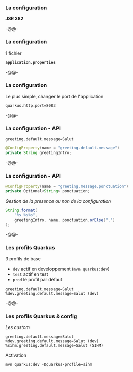 ### La configuration

**JSR 382**<!-- .element style="color: #e57125; float: right; font-size: 80%" -->

-@@-

### La configuration

1 fichier

**`application.properties`**

-@@-

### La configuration

Le plus simple, changer le port de l'application

```
quarkus.http.port=8083
```

-@@-

### La configuration - API

```
greeting.default.message=Salut
```

```java
@ConfigProperty(name = "greeting.default.message")
private String greetingIntro;
```

-@@-

### La configuration - API

```java
@ConfigProperty(name = "greeting.message.ponctuation")
private Optional<String> ponctuation;
```

*Gestion de la presence ou non de la configuration*

```java
String.format(
    "%s %s%s", 
    greetingIntro, name, ponctuation.orElse(".")
);
```

-@@-

### Les profils Quarkus

3 profils de base

* `dev` actif en developpement (`mvn quarkus:dev`)
* `test` actif en test
* `prod` le profil par défaut

```
greeting.default.message=Salut
%dev.greeting.default.message=Salut (dev)
```
<!-- .element class="fragment" -->


-@@-

### Les profils Quarkus & config

*Les custom*

```
greeting.default.message=Salut
%dev.greeting.default.message=Salut (dev)
%sihm.greeting.default.message=Salut (SIHM)
```
Activation
```
mvn quarkus:dev -Dquarkus-profile=sihm 
```
